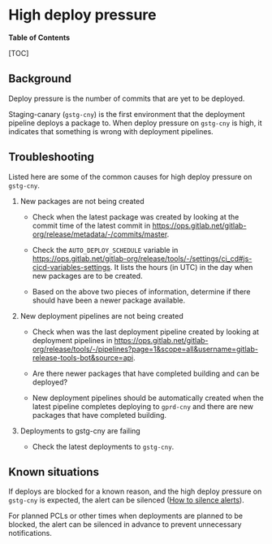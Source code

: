 # High deploy pressure

**Table of Contents**

[TOC]

## Background

Deploy pressure is the number of commits that are yet to be deployed.

Staging-canary (`gstg-cny`) is the first environment that the deployment pipeline deploys a package to.
When deploy pressure on `gstg-cny` is high, it indicates that something is wrong with deployment pipelines.

## Troubleshooting

Listed here are some of the common causes for high deploy pressure on `gstg-cny`.

1. New packages are not being created

   - Check when the latest package was created by looking at the commit time of the latest commit in
     <https://ops.gitlab.net/gitlab-org/release/metadata/-/commits/master>.

   - Check the `AUTO_DEPLOY_SCHEDULE` variable in <https://ops.gitlab.net/gitlab-org/release/tools/-/settings/ci_cd#js-cicd-variables-settings>.
     It lists the hours (in UTC) in the day when new packages are to be created.

   - Based on the above two pieces of information, determine if there should have been a newer package available.

1. New deployment pipelines are not being created

   - Check when was the last deployment pipeline created by looking at deployment pipelines in
   <https://ops.gitlab.net/gitlab-org/release/tools/-/pipelines?page=1&scope=all&username=gitlab-release-tools-bot&source=api>.

   - Are there newer packages that have completed building and can be deployed?

   - New deployment pipelines should be automatically created when the latest pipeline completes deploying to `gprd-cny`
     and there are new packages that have completed building.

1. Deployments to gstg-cny are failing

   - Check the latest deployments to `gstg-cny`.

## Known situations

If deploys are blocked for a known reason, and the high deploy pressure on `gstg-cny` is expected,
the alert can be silenced ([How to silence alerts](../monitoring/alerts_manual.md#silencing)).

For planned PCLs or other times when deployments are planned to be blocked, the alert can be silenced in advance to
prevent unnecessary notifications.
